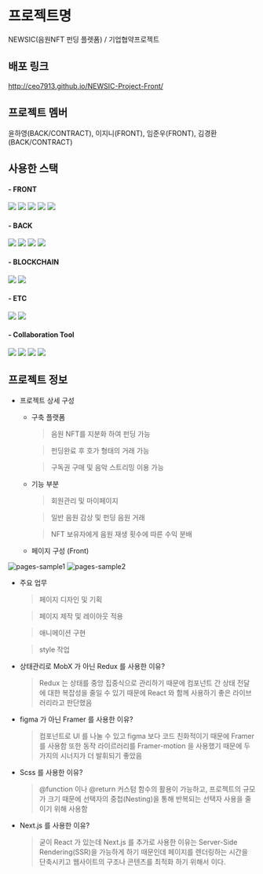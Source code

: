 # 프로젝트명 
NEWSIC(음원NFT 펀딩 플렛폼) / 기업협약프로젝트 
 
## 배포 링크
http://ceo7913.github.io/NEWSIC-Project-Front/

## 프로젝트 멤버
윤하영(BACK/CONTRACT), 이지니(FRONT), 임준우(FRONT), 김경환(BACK/CONTRACT)

## 사용한 스택
<h4>- FRONT</h4>
<span>
<img src="https://img.shields.io/badge/react-61DAFB?style=for-the-badge&logo=react&logoColor=black">
<img src="https://img.shields.io/badge/redux-764ABC?style=for-the-badge&logo=redux&logoColor=white">
<img src="https://img.shields.io/badge/next.js-000000?style=for-the-badge&logo=next.js&logoColor=white">
<img src="https://img.shields.io/badge/FRAMER-007396?style=for-the-badge&logo=Framer&logoColor=white">
<img src="https://img.shields.io/badge/sass-CC6699?style=for-the-badge&logo=sass&logoColor=white"></span>

<h4>- BACK</h4>
<span>
<img src="https://img.shields.io/badge/TypeScript-3178C6?style=for-the-badge&logo=TypeScript&logoColor=white">
<img src="https://img.shields.io/badge/mysql-4479A1?style=for-the-badge&logo=mysql&logoColor=white">
<img src="https://img.shields.io/badge/nestjs-E0234E?style=for-the-badge&logo=nestjs&logoColor=white">
<img src="https://img.shields.io/badge/prisma-2D3748?style=for-the-badge&logo=prisma&logoColor=white"></span>

<h4>- BLOCKCHAIN</h4>
<span>
<img src="https://img.shields.io/badge/Solidity-363636?style=for-the-badge&logo=Solidity&logoColor=white">
<img src="https://img.shields.io/badge/Ethereum-3C3C3D?style=for-the-badge&logo=Ethereum&logoColor=white">

<h4>- ETC</h4>
<span>
<img src="https://img.shields.io/badge/AmazonAWS-FF9900?style=for-the-badge&logo=AmazonAWS&logoColor=white">
<img src="https://img.shields.io/badge/Metamask-E57000?style=for-the-badge&logo=&logoColor=white">
</span>

<h4>- Collaboration Tool</h4>
<span>
<img src="https://img.shields.io/badge/github.io-181717?style=for-the-badge&logo=github&logoColor=white">
<img src="https://img.shields.io/badge/notion-000000?style=for-the-badge&logo=notion&logoColor=white">
<img src="https://img.shields.io/badge/Trello-0052CC?style=for-the-badge&logo=Trello&logoColor=white">
<img src="https://img.shields.io/badge/slack-4A154B?style=for-the-badge&logo=slack&logoColor=white">
</span>

## 프로젝트 정보
- 프로젝트 상세 구성
  - 구축 플랫폼
    > 음원 NFT를 지분화 하여 펀딩 가능
    
    > 펀딩완료 후 호가 형태의 거래 가능
    
    > 구독권 구매 및 음악 스트리밍 이용 가능
    
  - 기능 부분
    > 회원관리 및 마이페이지
    
    > 일반 음원 감상 및 펀딩 음원 거래
    
    > NFT 보유자에게 음원 재생 횟수에 따른 수익 분배
    
  - 페이지 구성 (Front)
 <img src="https://user-images.githubusercontent.com/106497516/225568363-6726343d-f410-4af8-973e-e48de62c7573.png" alt="pages-sample1">
<img src="https://user-images.githubusercontent.com/106497516/225568713-8026aa57-48f1-42fd-8707-73a2d1ba148e.png" alt="pages-sample2">   
      
- 주요 업무
  > 페이지 디자인 및 기획
  
  > 페이지 제작 및 레이아웃 적용
  
  > 애니메이션 구현
  
  > style 작업
      
- 상태관리로 MobX 가 아닌 Redux 를 사용한 이유?  
  > Redux 는 상태를 중앙 집중식으로 관리하기 때문에 컴포넌트 간 상태 전달에 대한 복잡성을 줄일 수 있기 때문에 React 와 함께 사용하기 좋은 라이브러리라고 판단했음

- figma 가 아닌 Framer 를 사용한 이유? 
  > 컴포넌트로 UI 를 나눌 수 있고 figma 보다 코드 친화적이기 때문에 Framer 를 사용함 또한 동작 라이르러리를 Framer-motion 을 사용했기 때문에 두 가지의 시너지가 더 발휘되기 좋았음
  
- Scss 를 사용한 이유?
  > @function 이나 @return 커스텀 함수의 활용이 가능하고, 프로젝트의 규모가 크기 때문에 선택자의 중첩(Nesting)을 통해 반복되는 선택자 사용을 줄이기 위해 사용함

- Next.js 를 사용한 이유? 
  > 굳이 React 가 있는데 Next.js 를 추가로 사용한 이유는 Server-Side Rendering(SSR)을 가능하게 하기 때문인데 페이지를 렌더링하는 시간을 단축시키고 웹사이트의 구조나 콘텐츠를 최적화 하기 위해서 이다.
